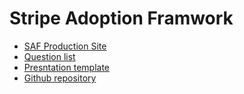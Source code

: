 # Stripe Adoption Framwork
* [SAF Production Site](https://dbenchi-stripe.github.io/SAF/#/saf)
* [Question list](https://docs.google.com/spreadsheets/d/16pSzo9eWDg0BJJ6w_o0cnS6a9EdOO1cigAL0JH7l8BI)
* [Presntation template](https://docs.google.com/presentation/d/13TQ1RPHgtE8Z8qg3-0A8H3yggPyYUhgRhv_P3ZDBCyI/edit#slide=id.g13c7a97c4cf_0_5)
* [Github repository](https://github.com/dbenchi-stripe/SAF)
